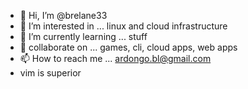 - 👋 Hi, I’m @brelane33
- 👀 I’m interested in ... linux and cloud infrastructure
- 🌱 I’m currently learning ... stuff
- 💞️ collaborate on ... games, cli, cloud apps, web apps
- 📫 How to reach me ... ardongo.bl@gmail.com
- vim is superior

<!---
brelane33/brelane33 is a ✨ special ✨ repository because its `README.md` (this file) appears on your GitHub profile.
You can click the Preview link to take a look at your changes.
--->
